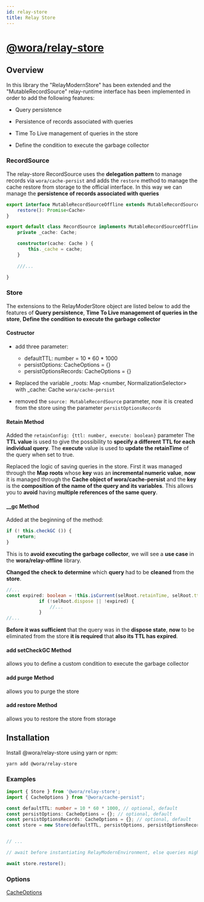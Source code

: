 ```yaml
---
id: relay-store
title: Relay Store
---
```


# [@wora/relay-store](https://github.com/morrys/wora)

## Overview

In this library the "RelayModernStore" has been extended and the "MutableRecordSource" relay-runtime interface has been implemented in order to add the following features:

* Query persistence

* Persistence of records associated with queries

* Time To Live management of queries in the store

* Define the condition to execute the garbage collector


### RecordSource

The relay-store RecordSource uses the **delegation pattern** to manage records via `wora/cache-persist` and adds the `restore` method to manage the cache restore from storage to the official interface. In this way we can manage the **persistence of records associated with queries**

```ts
export interface MutableRecordSourceOffline extends MutableRecordSource {
    restore(): Promise<Cache>
}

export default class RecordSource implements MutableRecordSourceOffline {
    private _cache: Cache;

    constructor(cache: Cache ) {
        this._cache = cache;
    }
    
    ///...

}
```

### Store

The extensions to the RelayModerStore object are listed below to add the features of **Query persistence**, **Time To Live management of queries in the store**, **Define the condition to execute the garbage collector**

#### Costructor

* add three parameter: 
  * defaultTTL: number = 10 * 60 * 1000
  * persistOptions: CacheOptions = {}
  * persistOptionsRecords: CacheOptions = {}

* Replaced the variable _roots: Map <number, NormalizationSelector> with _cache: Cache `wora/cache-persist`

* removed the `source: MutableRecordSource` parameter, now it is created from the store using the parameter `persistOptionsRecords`

#### Retain Method

Added the `retainConfig: {ttl: number, execute: boolean}` parameter
The **TTL value** is used to give the possibility to **specify a different TTL for each individual query**.
The **execute** value is used to **update the retainTime** of the query when set to true.

Replaced the logic of saving queries in the store. First it was managed through the **Map roots** whose **key** was an **incremental numeric value**, **now** it is managed through the **Cache object of wora/cache-persist** and the **key** is the **composition of the name of the query and its variables**.
This allows you to **avoid** having **multiple references of the same query**.


#### __gc Method

Added at the beginning of the method:

```ts
if (! this.checkGC ()) {
    return;
}
```

This is to **avoid executing the garbage collector**, we will see a **use case** in the **wora/relay-offline** library.


**Changed the check to determine** which **query** had to be **cleaned** from the **store**.

```ts
//...
const expired: boolean = !this.isCurrent(selRoot.retainTime, selRoot.ttl);
            if (!selRoot.dispose || !expired) {
                //...
            }
//...
```

 **Before it was sufficient** that the query was in the **dispose state**, **now** to be eliminated from the store **it is required** that **also its TTL has expired**.

#### add setCheckGC Method

allows you to define a custom condition to execute the garbage collector

#### add purge Method

allows you to purge the store

#### add restore Method

allows you to restore the store from storage


## Installation

Install @wora/relay-store using yarn or npm:

```
yarn add @wora/relay-store
```



### Examples

```ts
import { Store } from '@wora/relay-store';
import { CacheOptions } from "@wora/cache-persist";

const defaultTTL: number = 10 * 60 * 1000, // optional, default
const persistOptions: CacheOptions = {}; // optional, default
const persistOptionsRecords: CacheOptions = {}; // optional, default
const store = new Store(defaultTTL, persistOptions, persistOptionsRecords);


// ...

// await before instantiating RelayModernEnvironment, else queries might run before the cache is persisted

await store.restore();

```


### Options

[CacheOptions](Caching-CachePersist.md#cache-options)